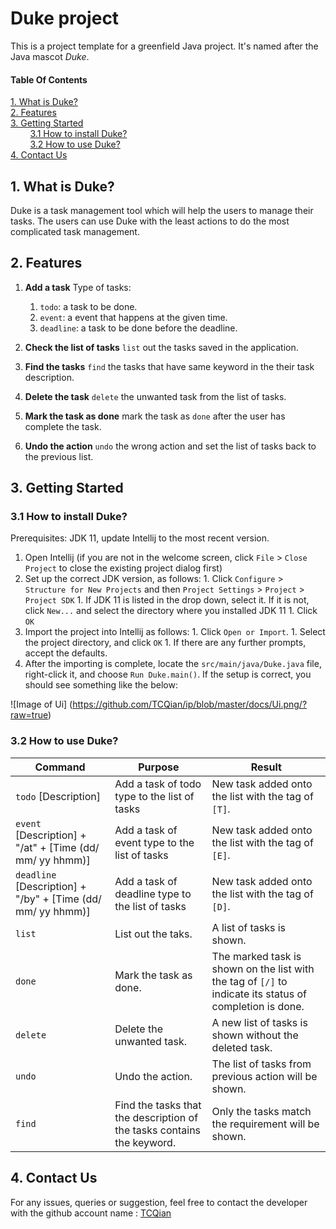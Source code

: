 # Duke project

This is a project template for a greenfield Java project. It's named after the Java mascot _Duke_. 

#### Table Of Contents
<a href="#1">1. What is Duke?</a>
<br />
<a href="#2">2. Features</a>
<br />
<a href="#3">3. Getting Started</a>
<br/>
&nbsp;&nbsp;&nbsp;&nbsp;&nbsp;&nbsp;&nbsp;&nbsp;<a href="#3.1">3.1 How to install Duke?</a>
<br/>
&nbsp;&nbsp;&nbsp;&nbsp;&nbsp;&nbsp;&nbsp;&nbsp;<a href="#3.1">3.2 How to use Duke?</a>
<br />
<a href="#4">4. Contact Us</a>

## <a id="1">1. What is Duke?</a>

Duke is a task management tool which will help the users to manage their tasks. The users can use Duke with the least actions to do the most complicated task management. 

## <a id="#2">2. Features</a>

1. **Add a task**
  Type of tasks:
    1. `todo`: a task to be done.
    1. `event`: a event that happens at the given time.
    1. `deadline`: a task to be done before the deadline.
    
 1. **Check the list of tasks**
   `list` out the tasks saved in the application.
 
 1. **Find the tasks**
   `find` the tasks that have same keyword in the their task description.
   
 1. **Delete the task**
   `delete` the unwanted task from the list of tasks.
   
 1. **Mark the task as done**
   mark the task as `done` after the user has complete the task.
   
 1. **Undo the action**
   `undo` the wrong action and set the list of tasks back to the previous list.
   
## <a id="#3">3. Getting Started</a>
 
### <a id="3.1"> 3.1 How to install Duke?</a>
   Prerequisites: JDK 11, update Intellij to the most recent version.
   1. Open Intellij (if you are not in the welcome screen, click `File` > `Close Project` to close the existing project dialog first)
   1. Set up the correct JDK version, as follows:
     1. Click `Configure` > `Structure for New Projects` and then `Project Settings` > `Project` > `Project SDK`
     1. If JDK 11 is listed in the drop down, select it. If it is not, click `New...` and select the directory where you installed JDK 11
     1. Click `OK`
   1. Import the project into Intellij as follows:
     1. Click `Open or Import`.
     1. Select the project directory, and click `OK`
     1. If there are any further prompts, accept the defaults.
   1. After the importing is complete, locate the `src/main/java/Duke.java` file, right-click it, and choose `Run Duke.main()`. If the setup is correct, you should     see something like the below:
   
   ![Image of Ui]
   (https://github.com/TCQian/ip/blob/master/docs/Ui.png/?raw=true)
   
### <a id="3.2">3.2 How to use Duke?</a>
   Command | Purpose | Result
   ----------- | ----------- | ----------- 
   `todo` [Description]                                        | Add a task of todo type to the list of tasks                           | New task added onto the list with the tag of `[T]`.
   `event` [Description] + "/at" + [Time (dd/ mm/ yy hhmm)]    | Add a task of event type to the list of tasks                          | New task added onto the list with the tag of `[E]`.
   `deadline` [Description] + "/by" + [Time (dd/ mm/ yy hhmm)] | Add a task of deadline type to the list of tasks                       | New task added onto the list with the tag of `[D]`.
   `list`                                                      | List out the taks.                                                     | A list of tasks is shown.
   `done`                                                      | Mark the task as done.                                                 | The marked task is shown on the list with the tag of `[/]` to indicate its status of completion is done.
   `delete`                                                    | Delete the unwanted task.                                              | A new list of tasks is shown without the deleted task.
   `undo`                                                      | Undo the action.                                                       | The list of tasks from previous action will be shown.
   `find`                                                      | Find the tasks that the description of the tasks contains the keyword. | Only the tasks match the requirement will be shown.

## <a id="#4">4. Contact Us</a>
 For any issues, queries or suggestion, feel free to contact the developer with the github account name : [TCQian](https://github.com/TCQian)
